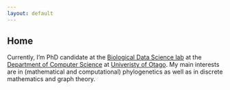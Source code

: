 ```yaml
---
layout: default
---
```


## Home
Currently, I’m PhD candidate at the [Biological Data Science lab](https://biods.org/) at the [Department of Computer Science](https://www.otago.ac.nz/computer-science/index.html) at [Univeristy of Otago](https://www.otago.ac.nz).
My main interests are in (mathematical and computational) phylogenetics as well as in discrete mathematics and graph theory.
